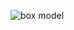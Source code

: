 ![box model](https://cdn.hashnode.com/res/hashnode/image/upload/v1681435329835/296d0696-be5c-4590-82b8-3ed75aa66ee7.png?w=1600&h=840&fit=crop&crop=entropy&auto=compress,format&format=webp)
